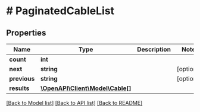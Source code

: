# # PaginatedCableList

## Properties

Name | Type | Description | Notes
------------ | ------------- | ------------- | -------------
**count** | **int** |  |
**next** | **string** |  | [optional]
**previous** | **string** |  | [optional]
**results** | [**\OpenAPI\Client\Model\Cable[]**](Cable.md) |  |

[[Back to Model list]](../../README.md#models) [[Back to API list]](../../README.md#endpoints) [[Back to README]](../../README.md)
